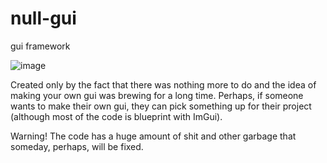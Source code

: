 # null-gui
gui framework

![image](https://user-images.githubusercontent.com/60057961/110962653-0303f200-8373-11eb-9394-039e45d72fb0.png)

Created only by the fact that there was nothing more to do and the idea of making your own gui was brewing for a long time.
Perhaps, if someone wants to make their own gui, they can pick something up for their project (although most of the code is blueprint with ImGui).

Warning! The code has a huge amount of shit and other garbage that someday, perhaps, will be fixed.
